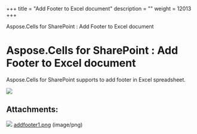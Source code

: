 +++
title = "Add Footer to Excel document" 
description = "" 
weight = 12013 
+++

Aspose.Cells for SharePoint : Add Footer to Excel document  

# Aspose.Cells for SharePoint : Add Footer to Excel document


Aspose.Cells for SharePoint supports to add footer in Excel spreadsheet.

![](https://docs2.aspose.com/cells/sharepoint/attachments/46858767/47153164.png)

## Attachments:

![](https://docs2.aspose.com/cells/sharepoint/images/icons/bullet_blue.gif) [addfooter1.png](https://docs2.aspose.com/cells/sharepoint/attachments/46858767/47153164.png) (image/png)  

